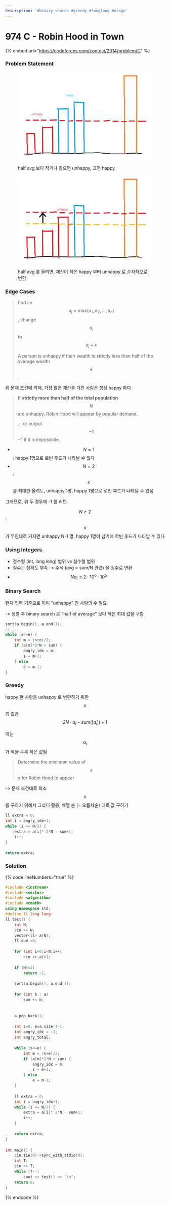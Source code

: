 ```yaml
---
description: '#binary_search #greedy #longlong #nlogn'
---
```


# 974 C - Robin Hood in Town

{% embed url="https://codeforces.com/contest/2014/problem/C" %}

### Problem Statement

<figure><img src="../../.gitbook/assets/image (15).png" alt=""><figcaption><p>half avg 보다 작거나 같으면 unhappy, 크면 happy</p></figcaption></figure>

<figure><img src="../../.gitbook/assets/image (17).png" alt=""><figcaption><p>half avg 를 올리면, 재산이 적은 happy 부터 unhappy 로 순차적으로 변함</p></figcaption></figure>

### Edge Cases

> &#x20;find an $$a_j=max(a_1,a_2,…,a_n)$$, change $$a_j$$ to $$a_j+x$$
>
> A person is unhappy if their wealth is strictly less than half of the average wealth$$∗$$.

위 문제 조건에 의해,  가장 많은 재산을 가진 사람은 항상 happy 하다



> If **strictly more than half of the total population** $$N$$ are unhappy, Robin Hood will appear by popular demand.
>
> ... or output $$−1$$−1 if it is impossible.

* $$N = 1$$ : happy 1명으로 로빈 후드가 나타날 수 없다&#x20;
* $$N=2$$ : $$x$$ 를 최대한 올려도, unhappy 1명, happy 1명으로 로빈 후드가 나타날 수 없음

그러므로, 위 두 경우에 -1 를 리턴



&#x20;$$N \geq 2$$ : $$x$$ 가 무한대로 커지면 unhappy N-1 명, happy 1명이 남기에 로빈 후드가 나타날 수 있다



### Using Integers

* 정수형 (int, long long) 범위 vs 실수형 범위
* 실수는 정확도 부족 -> 수식 (avg = sum/N 관련) 을 정수로 변환
* $$Na_i \leq 2\cdot10^6 \cdot 10^5$$



### Binary Search

현재 입력 기준으로 이미 "unhappy" 인 사람의 수 필요

\-> 정렬 후 binary search 로 "half of average" 보다 작은 최대 값을 구함

```cpp
sort(a.begin(), a.end());
// ...
while (s<=e) {
	int m = (s+e)/2;
	if (a[m]*2*N < sum) {
		angry_idx = m;
		s = m+1;
	} else
		e = m-1;
}
```



### Greedy

happy 한 사람을 unhappy 로 변환하기 위한 $$x$$ 의 값은 $$2N\cdot a_i - sum([a_i]) + 1$$

이는 $$a_i$$ 가 작을 수록 작은 값임

> Determine the minimum value of $$x$$x for Robin Hood to appear

\-> 문제 조건대로 최소 $$x$$ 를 구하기 위해서 그리디 활용, 배열 순 (= 오름차순) 대로 값 구하기

```cpp
ll extra = 0;
int i = angry_idx+1;
while (i <= N/2) {
	extra = a[i]* 2*N - sum+1;
	i++;
}

return extra;
```



### Solution

{% code lineNumbers="true" %}
```cpp
#include <iostream>
#include <vector>
#include <algorithm>
#include <cmath>
using namespace std;
#define ll long long
ll test() {
	int N;
	cin >> N;
	vector<ll> a(N);
	ll sum =0;
	
	for (int i=0;i<N;i++)
		cin >> a[i];
		
	if (N<=2)
		return -1;
	
	sort(a.begin(), a.end());
	
	for (int b : a)
		sum += b;
		
	
	a.pop_back();
	
	int s=0, e=a.size()-1;
	int angry_idx = -1;
	int angry_total;
	
	while (s<=e) {
		int m = (s+e)/2;
		if (a[m]*2*N < sum) {
			angry_idx = m;
			s = m+1;
		} else
			e = m-1;
	}
	
	ll extra = 0;
	int i = angry_idx+1;
	while (i <= N/2) {
		extra = a[i]* 2*N - sum+1;
		i++;
	}
	
	return extra;
}

int main() {
	cin.tie(0)->sync_with_stdio(0);
	int T;
	cin >> T;
	while (T--)
		cout << test() << "\n";
	return 0;
}
```
{% endcode %}
